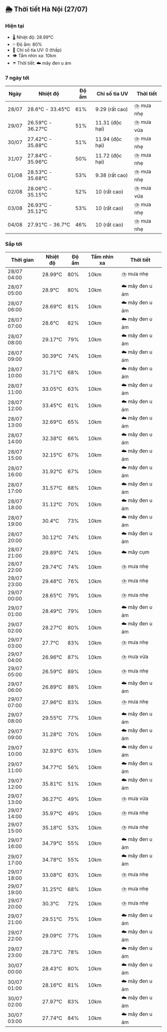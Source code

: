 ## 🌦️ Thời tiết Hà Nội (27/07)

### Hiện tại

- 🌡️ Nhiệt độ: 28.99℃
- 💦 Độ ẩm: 80%
- 🌟 Chỉ số tia UV: 0 (thấp)
- 👁️ Tầm nhìn xa: 10km
- ☂️ Thời tiết: ☁️ mây đen u ám

### 7 ngày tới

| Ngày | Nhiệt độ | Độ ẩm | Chỉ số tia UV | Thời tiết |
| --- | --- | --- | --- | --- |
| 28/07 | 28.6℃ - 33.45℃ | 61% | 9.29 (rất cao) | ⛈️ mưa nhẹ |
| 29/07 | 26.59℃ - 36.27℃ | 51% | 11.31 (độc hại) | ⛈️ mưa vừa |
| 30/07 | 27.42℃ - 35.88℃ | 51% | 11.94 (độc hại) | ⛈️ mưa nhẹ |
| 31/07 | 27.84℃ - 35.96℃ | 50% | 11.72 (độc hại) | ⛈️ mưa nhẹ |
| 01/08 | 28.53℃ - 35.68℃ | 53% | 9.38 (rất cao) | ⛈️ mưa nhẹ |
| 02/08 | 28.06℃ - 35.15℃ | 52% | 10 (rất cao) | ⛈️ mưa vừa |
| 03/08 | 26.93℃ - 35.12℃ | 53% | 10 (rất cao) | ⛈️ mưa nhẹ |
| 04/08 | 27.91℃ - 36.7℃ | 46% | 10 (rất cao) | ⛈️ mưa nhẹ |

### Sắp tới

| Thời gian | Nhiệt độ | Độ ẩm | Tầm nhìn xa | Thời tiết |
| --- | --- | --- | --- | --- |
| 28/07 04:00 | 28.99℃ | 80% | 10km | ⛈️ mưa nhẹ |
| 28/07 05:00 | 28.9℃ | 80% | 10km | ☁️ mây đen u ám |
| 28/07 06:00 | 28.69℃ | 81% | 10km | ☁️ mây đen u ám |
| 28/07 07:00 | 28.6℃ | 82% | 10km | ☁️ mây đen u ám |
| 28/07 08:00 | 29.17℃ | 79% | 10km | ☁️ mây đen u ám |
| 28/07 09:00 | 30.39℃ | 74% | 10km | ☁️ mây đen u ám |
| 28/07 10:00 | 31.71℃ | 68% | 10km | ☁️ mây đen u ám |
| 28/07 11:00 | 33.05℃ | 63% | 10km | ☁️ mây đen u ám |
| 28/07 12:00 | 33.45℃ | 61% | 10km | ☁️ mây đen u ám |
| 28/07 13:00 | 32.69℃ | 65% | 10km | ☁️ mây đen u ám |
| 28/07 14:00 | 32.38℃ | 66% | 10km | ☁️ mây đen u ám |
| 28/07 15:00 | 32.15℃ | 67% | 10km | ☁️ mây đen u ám |
| 28/07 16:00 | 31.92℃ | 67% | 10km | ☁️ mây đen u ám |
| 28/07 17:00 | 31.57℃ | 68% | 10km | ☁️ mây đen u ám |
| 28/07 18:00 | 31.12℃ | 70% | 10km | ☁️ mây đen u ám |
| 28/07 19:00 | 30.4℃ | 73% | 10km | ☁️ mây đen u ám |
| 28/07 20:00 | 30.12℃ | 74% | 10km | ☁️ mây đen u ám |
| 28/07 21:00 | 29.89℃ | 74% | 10km | ☁️ mây cụm |
| 28/07 22:00 | 29.74℃ | 74% | 10km | ⛈️ mưa nhẹ |
| 28/07 23:00 | 29.48℃ | 76% | 10km | ⛈️ mưa nhẹ |
| 29/07 00:00 | 28.65℃ | 79% | 10km | ⛈️ mưa nhẹ |
| 29/07 01:00 | 28.49℃ | 79% | 10km | ☁️ mây đen u ám |
| 29/07 02:00 | 28.27℃ | 80% | 10km | ☁️ mây đen u ám |
| 29/07 03:00 | 27.7℃ | 83% | 10km | ⛈️ mưa nhẹ |
| 29/07 04:00 | 26.96℃ | 87% | 10km | ⛈️ mưa vừa |
| 29/07 05:00 | 26.59℃ | 89% | 10km | ⛈️ mưa nhẹ |
| 29/07 06:00 | 26.89℃ | 88% | 10km | ☁️ mây đen u ám |
| 29/07 07:00 | 27.96℃ | 83% | 10km | ⛈️ mưa nhẹ |
| 29/07 08:00 | 29.55℃ | 77% | 10km | ☁️ mây đen u ám |
| 29/07 09:00 | 31.28℃ | 70% | 10km | ☁️ mây đen u ám |
| 29/07 10:00 | 32.93℃ | 63% | 10km | ☁️ mây đen u ám |
| 29/07 11:00 | 34.77℃ | 56% | 10km | ☁️ mây đen u ám |
| 29/07 12:00 | 35.81℃ | 51% | 10km | ☁️ mây đen u ám |
| 29/07 13:00 | 36.27℃ | 49% | 10km | ⛈️ mưa vừa |
| 29/07 14:00 | 35.97℃ | 49% | 10km | ⛈️ mưa nhẹ |
| 29/07 15:00 | 35.18℃ | 53% | 10km | ⛈️ mưa nhẹ |
| 29/07 16:00 | 34.79℃ | 55% | 10km | ☁️ mây đen u ám |
| 29/07 17:00 | 34.78℃ | 55% | 10km | ☁️ mây đen u ám |
| 29/07 18:00 | 33.08℃ | 63% | 10km | ⛈️ mưa nhẹ |
| 29/07 19:00 | 31.25℃ | 68% | 10km | ⛈️ mưa nhẹ |
| 29/07 20:00 | 30.3℃ | 72% | 10km | ⛈️ mưa nhẹ |
| 29/07 21:00 | 29.51℃ | 75% | 10km | ☁️ mây đen u ám |
| 29/07 22:00 | 29.09℃ | 77% | 10km | ☁️ mây đen u ám |
| 29/07 23:00 | 28.73℃ | 78% | 10km | ☁️ mây đen u ám |
| 30/07 00:00 | 28.43℃ | 80% | 10km | ☁️ mây đen u ám |
| 30/07 01:00 | 28.16℃ | 81% | 10km | ☁️ mây đen u ám |
| 30/07 02:00 | 27.97℃ | 83% | 10km | ☁️ mây đen u ám |
| 30/07 03:00 | 27.74℃ | 84% | 10km | ☁️ mây đen u ám |
